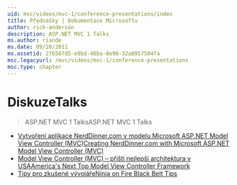 ```yaml
---
uid: mvc/videos/mvc-1/conference-presentations/index
title: Přednášky | Dokumentace Microsoftu
author: rick-anderson
description: ASP.NET MVC 1 Talks
ms.author: riande
ms.date: 09/28/2011
ms.assetid: 276507d5-e9bd-46ba-8e98-32a8957504fa
msc.legacyurl: /mvc/videos/mvc-1/conference-presentations
msc.type: chapter
---
```

<a name="talks"></a><span data-ttu-id="736cb-103">Diskuze</span><span class="sxs-lookup"><span data-stu-id="736cb-103">Talks</span></span>
====================
> <span data-ttu-id="736cb-104">ASP.NET MVC 1 Talks</span><span class="sxs-lookup"><span data-stu-id="736cb-104">ASP.NET MVC 1 Talks</span></span>


- [<span data-ttu-id="736cb-105">Vytvoření aplikace NerdDinner.com v modelu Microsoft ASP.NET Model View Controller (MVC)</span><span class="sxs-lookup"><span data-stu-id="736cb-105">Creating NerdDinner.com with Microsoft ASP.NET Model View Controller (MVC)</span></span>](creating-nerddinnercom-with-microsoft-aspnet-model-view-controller-mvc.md)
- [<span data-ttu-id="736cb-106">Model View Controller (MVC) – příští nejlepší architektura v USA</span><span class="sxs-lookup"><span data-stu-id="736cb-106">America's Next Top Model View Controller Framework</span></span>](americas-next-top-model-view-controller-framework.md)
- [<span data-ttu-id="736cb-107">Tipy pro zkušené vývojáře</span><span class="sxs-lookup"><span data-stu-id="736cb-107">Ninja on Fire Black Belt Tips</span></span>](ninja-on-fire-black-belt-tips.md)
